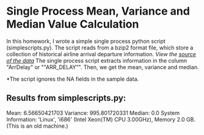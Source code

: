 Single Process Mean, Variance and Median Value Calculation
==========================================================
In this homework, I wrote a simple single process python script (simplescripts.py).
The script reads from a bzip2 format file, which store a collection of historical 
airline arrival departure information.
*View the [source of the data](http://eeyore.ucdavis.edu/stat250/Homeworks/hw1.html.)*
The single process script extracts information in the column "ArrDelay" or "\"ARR_DELAY\"".
Then, we get the mean, variance and median.

*The script ignores the NA fields in the sample data.

Results from simplescripts.py:
------------------------------
Mean: 6.56650421703
Variance: 995.801720331
Median: 0.0
System Information: 'Linux', 'i686' (Intel Xeon(TM) CPU 3.00GHz), Memory 2.0 GB. (This is an old machine.)
  

